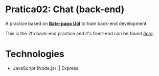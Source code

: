 # Pratica02: Chat (back-end)
A practice based on [**Bate-papo Uol**](https://batepapo.uol.com.br/) to train back-end development.

This is the 2th back-end practice and it's front-end can be found [*here*](https://github.com/Nello-Moreira/Pratica02_chat_front-end).

# Technologies
* JavaScript (Node.js) || Express
